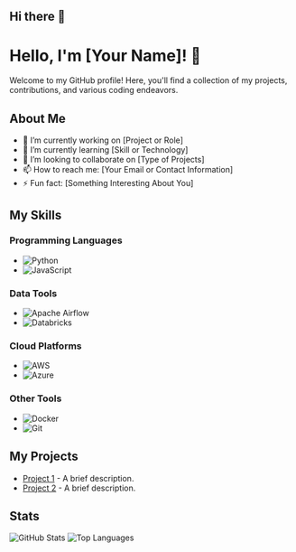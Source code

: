 ## Hi there 👋

<!--
**Siddhi-Mhadlekar/Siddhi-Mhadlekar** is a ✨ _special_ ✨ repository because its `README.md` (this file) appears on your GitHub profile.

Here are some ideas to get you started:

- 🔭 I’m currently working on ...
- 🌱 I’m currently learning ...
- 👯 I’m looking to collaborate on ...
- 🤔 I’m looking for help with ...
- 💬 Ask me about ...
- 📫 How to reach me: ...
- 😄 Pronouns: ...
- ⚡ Fun fact: ...
-->
# Hello, I'm [Your Name]! 👋

Welcome to my GitHub profile! Here, you'll find a collection of my projects, contributions, and various coding endeavors. 

## About Me
- 🔭 I’m currently working on [Project or Role]
- 🌱 I’m currently learning [Skill or Technology]
- 👯 I’m looking to collaborate on [Type of Projects]
- 📫 How to reach me: [Your Email or Contact Information]
- ⚡ Fun fact: [Something Interesting About You]

## My Skills

### Programming Languages
- ![Python](https://img.shields.io/badge/-Python-3776AB?style=flat-square&logo=python&logoColor=ffffff)
- ![JavaScript](https://img.shields.io/badge/-JavaScript-F7DF1E?style=flat-square&logo=javascript&logoColor=000000)

### Data Tools
- ![Apache Airflow](https://img.shields.io/badge/-Apache%20Airflow-017B92?style=flat-square&logo=apache-airflow&logoColor=ffffff)
- ![Databricks](https://img.shields.io/badge/-Databricks-000000?style=flat-square&logo=databricks&logoColor=ffffff)

### Cloud Platforms
- ![AWS](https://img.shields.io/badge/-AWS-232F3E?style=flat-square&logo=amazonaws&logoColor=ffffff)
- ![Azure](https://img.shields.io/badge/-Azure-0078D4?style=flat-square&logo=microsoftazure&logoColor=ffffff)

### Other Tools
- ![Docker](https://img.shields.io/badge/-Docker-2496ED?style=flat-square&logo=docker&logoColor=ffffff)
- ![Git](https://img.shields.io/badge/-Git-F05032?style=flat-square&logo=git&logoColor=ffffff)

## My Projects
- [Project 1](link) - A brief description.
- [Project 2](link) - A brief description.

## Stats
![GitHub Stats](https://github-readme-stats.vercel.app/api?username=your-username&show_icons=true&count_private=true&hide_title=true&hide=prs&theme=radical)
![Top Languages](https://github-readme-stats.vercel.app/api/top-langs/?username=your-username&layout=compact&theme=radical)
